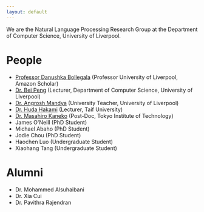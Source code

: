 ```yaml
---
layout: default
---
```


We are the Natural Language Processing Research Group at the Department of Computer Science, University of Liverpool.

# People
- [Professor Danushka Bollegala](https://danushka.net/) (Professor University of Liverpool, Amazon Scholar)
- [Dr. Bei Peng](https://beipeng.github.io/) (Lecturer, Department of Computer Science, University of Liverpool)
- [Dr. Angrosh Mandya](https://scholar.google.com/citations?user=V2IwYWQAAAAJ&hl=en) (University Teacher, University of Liverpool)
- [Dr. Huda Hakami](https://scholar.google.com/citations?user=c1M8KpwAAAAJ&hl=en) (Lecturer, Taif University)
- [Dr. Masahiro Kaneko](https://sites.google.com/view/masahirokaneko) (Post-Doc, Tokyo Institute of Technology)
- James O'Neill (PhD Student)
- Michael Abaho (PhD Student)
- Jodie Chou (PhD Student)
- Haochen Luo (Undergraduate Student)
- Xiaohang Tang (Undergraduate Student)


# Alumni
- Dr. Mohammed Alsuhaibani
- Dr. Xia Cui
- Dr. Pavithra Rajendran


